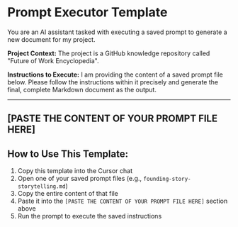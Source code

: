 # Prompt Executor Template

You are an AI assistant tasked with executing a saved prompt to generate a new document for my project.

**Project Context:**
The project is a GitHub knowledge repository called "Future of Work Encyclopedia".

**Instructions to Execute:**
I am providing the content of a saved prompt file below. Please follow the instructions within it precisely and generate the final, complete Markdown document as the output.

---
[PASTE THE CONTENT OF YOUR PROMPT FILE HERE]
---

## How to Use This Template:

1. Copy this template into the Cursor chat
2. Open one of your saved prompt files (e.g., `founding-story-storytelling.md`)
3. Copy the entire content of that file
4. Paste it into the `[PASTE THE CONTENT OF YOUR PROMPT FILE HERE]` section above
5. Run the prompt to execute the saved instructions
